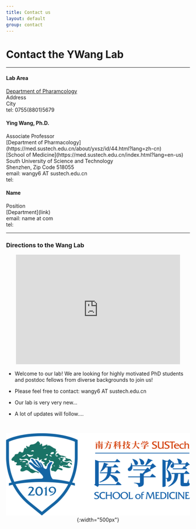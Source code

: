 ```yaml
---
title: Contact us
layout: default
group: contact
---
```


# Contact the YWang Lab
---
<div class="row" markdown="1">

<div class="col-md-4 col-ms-4">

#### Lab Area
  [Department of Pharamcology](https://med.sustech.edu.cn/index.html)<br>
  Address<br>
  City<br>
  tel: 0755(8801)5679

</div>

<div class="col-md-4 col-ms-4">

  <h4>Ying Wang, Ph.D.</h4>
  Associate Professor<br>
  [Department of Pharmacology](https://med.sustech.edu.cn/about/yxsz/id/44.html?lang=zh-cn)<br>
  [School of Medicine](https://med.sustech.edu.cn/index.html?lang=en-us)<br>
  South University of Science and Technology<br>
  Shenzhen, Zip Code 518055 <br>
  email:  wangy6 AT sustech.edu.cn <br>
  tel: 
</div>

<div class="col-md-4 col-ms-4">

  <h4> Name</h4>
  Position<br>
  [Department](link)<br>
  email: name at com<br>
  tel: <br>

</div>

</div>

---



<div class="row">



<div class="col-md-5 col-ms-5">

### Directions to the Wang Lab


<div align="center">
<!-- <iframe jsname="L5Fo6c" class="YMEQtf" style="justify-content: center;" sandbox="allow-scripts allow-popups allow-forms allow-same-origin allow-popups-to-escape-sandbox allow-downloads" aria-label="Map, Li Ka Shing Faculty of Medicine, The University of Hong Kong (HKUMed)" src="https://maps-api-ssl.google.com/maps?hl=en-US&amp;ll=22.267136,114.128507&amp;output=embed&amp;q=21+Sassoon+Rd,+Pok+Fu+Lam,+Hong+Kong+(Li+Ka+Shing+Faculty+of+Medicine,+The+University+of+Hong+Kong+(HKUMed))&amp;z=17" allowfullscreen="" frameborder="0"></iframe>
 -->

<!-- <iframe
  width="450"
  height="300"
  style="border:0"
  loading="lazy"
  allowfullscreen
   src="https://maps-api-ssl.google.com/maps?hl=en-US&amp;ll=22.267136,114.128507&amp;output=embed&amp;q=21+Sassoon+Rd,+Pok+Fu+Lam,+Hong+Kong+(Li+Ka+Shing+Faculty+of+Medicine,+The+University+of+Hong+Kong+(HKUMed))&amp;z=17" >
</iframe> -->

<iframe width="450" height="300" frameborder='0' scrolling='no' marginheight='0' marginwidth='0' src="https://surl.amap.com/1djnmOql5XG"></iframe>



</div>
</div>

<div class="col-md-7 col-ms-7">

* Welcome to our lab! We are looking for highly motivated PhD students and postdoc fellows from diverse backgrounds to join us!   

* Please feel free to contact: wangy6 AT sustech.edu.cn    
* Our lab is very very new...   

* A lot of updates will follow....   

<br>


<div align="center">

![logo](/docs/images/med-SUSTECH.png){:width="500px"}
</div>

</div>
</div>


